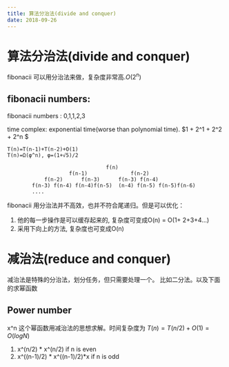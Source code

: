```yaml
---
title: 算法分治法(divide and conquer)
date: 2018-09-26
---
```

# 算法分治法(divide and conquer)
fibonacii 可以用分治法来做，复杂度非常高.$O(2^n)$

## fibonacii numbers: 
fibonacii numbers : 0,1,1,2,3

time complex: exponential time(worse than polynomial time). $1 + 2^1 + 2^2 + 2^n $

    T(n)=T(n-1)+T(n-2)+O(1)
    T(n)=Ω(φ^n), φ=(1+√5)/2

                                    f(n)
                        f(n-1)              f(n-2)
                f(n-2)      f(n-3)      f(n-3) f(n-4)
            f(n-3) f(n-4) f(n-4)f(n-5)  (n-4) f(n-5) f(n-5)f(n-6)  
            ....

fibonacii 用分治法并不高效，也并不符合尾递归。但是可以优化：
1. 他的每一步操作是可以缓存起来的, 复杂度可变成O(n) = O(1+ 2+3+4...)
1. 采用下向上的方法, 复杂度也可变成O(n)

# 减治法(reduce and conquer)
减治法是特殊的分治法，划分任务，但只需要处理一个。
比如二分法。以及下面的求幂函数

## Power number
x^n 这个幂函数用减治法的思想求解。时间复杂度为 $T(n)=T(n/2)+O(1) = O(logN)$ 

1. x^(n/2) * x^(n/2)  if n is even
1. x^((n-1)/2) * x^((n-1)/2)*x  if n is odd
